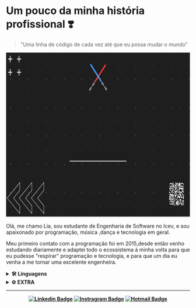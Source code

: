 # Um pouco da minha história profissional ❣️

> "Uma linha de código de cada vez até que eu possa mudar o mundo"

<img src="https://github.com/EngMarianaBrito/EngMarianaBrito/blob/main/the.gif" width="700" height="450" />

Olá, me chamo Lia, sou estudante de Engenharia de Software no Icev, e sou apaixonado por programação, música ,dança e tecnologia em geral.

Meu primeiro contato com a programação foi em 2015,desde então venho estudando diariamente e adaptei todo o ecossistema à minha volta para que eu pudesse "respirar" programação e tecnologia, e para que um dia eu venha a me tornar uma excelente engenheira.

<details>
<summary>
  <strong>🛠 Linguagens <strong>
</summary>

* ![HTML5](https://img.shields.io/badge/-HTML5-060606?style=flat&logo=html5)
* ![CSS3](https://img.shields.io/badge/-CSS3-060606?style=flat&logo=css3)
* ![JavaScript](https://img.shields.io/badge/-JavaScript-060606?style=flat&logo=javascript)
* ![Java](https://img.shields.io/badge/-Java-060606?style=flat&logo=Java)
* ![Python](https://img.shields.io/badge/-Python-060606?style=flat&logo=Python)
* ![Portugol](https://img.shields.io/badge/-Portugol-060606?style=flat&logo=Portugol)

</details>

<details>
<summary>
  <strong>⚙ EXTRA</strong>
</summary>
  
* ![Node](https://img.shields.io/badge/-Node-060606?style=flat&logo=Node)
* ![React](https://img.shields.io/badge/-React-060606?style=flat&logo=React)
* ![Git](https://img.shields.io/badge/-Git-060606?style=flat&logo=git)
* ![GitHub](https://img.shields.io/badge/-GitHub-060606?style=flat&logo=GitHub)
* ![Figma](https://img.shields.io/badge/-Figma-060606?style=flat&logo=Figma)
* ![PhotoShop](https://img.shields.io/badge/-PhotoShop-060606?style=flat&logo=PhotoShop)
* ![GoogleADS](https://img.shields.io/badge/-GoogleADS-060606?style=flat&logo=GoogleADS)

</details>

<hr/>
<div align="center">

[![Linkedin Badge](https://img.shields.io/badge/-LinkedIn-060606?style=flat&labelColor=0D0D0D&logo=Linkedin&Color=white)](https://www.linkedin.com/in/ʟɪᴀ-ᴍᴀʀɪᴀɴᴀ-b105541a8)
[![Instragram Badge](https://img.shields.io/badge/-Instagram-060606?style=flat&labelColor=0D0D0D&logo=instagram&logoColor=white)](https://instagram.com/liamarianab.dev?igshid=18z5t37bme6y0)
[![Hotmail Badge](https://img.shields.io/badge/-Hotmail-060606?style=flat&labelColor=0D0D0D&logo=Microsoft-Outlook&Color=white)](mailto:marianabrito1791@gmail.com)

</div>


